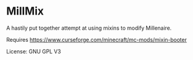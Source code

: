 # MillMix
A hastily put together attempt at using mixins to modify Millenaire.

Requires https://www.curseforge.com/minecraft/mc-mods/mixin-booter

License: GNU GPL V3